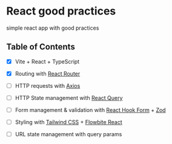 # React good practices

simple react app with good practices

## Table of Contents

- [x] Vite + React + TypeScript
- [x] Routing with [React Router](https://reactrouter.com/en/main)
- [ ] HTTP requests with [Axios](https://axios-http.com/)
- [ ] HTTP State management with [React Query](https://tanstack.com/query/latest)
- [ ] Form management & validation with [React Hook Form](https://react-hook-form.com/) + [Zod](https://zod.dev/)
- [ ] Styling with [Tailwind CSS](https://tailwindcss.com/) + [Flowbite React](https://www.flowbite-react.com/)
- [ ] URL state management with query params

